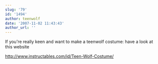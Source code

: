 ```yaml
---
slug: '79'
id: '1494'
author: teenwolf
date: '2007-11-02 11:43:43'
author_url: ''
---
```

If you're really keen and want to make a teenwolf costume: have a look at this website


http://www.instructables.com/id/Teen-Wolf-Costume/
